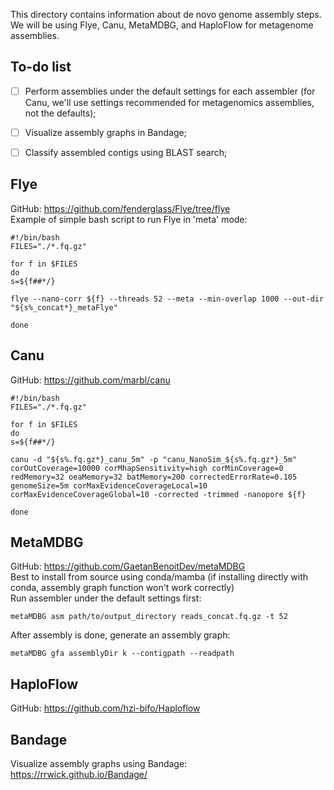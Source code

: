 This directory contains information about de novo genome assembly steps.  
We will be using Flye, Canu, MetaMDBG, and HaploFlow for metagenome assemblies.  

## To-do list  

- [ ] Perform assemblies under the default settings for each assembler (for Canu, we'll use settings recommended for metagenomics assemblies, not the defaults);  
- [ ] Visualize assembly graphs in Bandage;  
- [ ] Classify assembled contigs using BLAST search;  


## Flye  
GitHub: https://github.com/fenderglass/Flye/tree/flye  
Example of simple bash script to run Flye in 'meta' mode:  

```
#!/bin/bash  
FILES="./*.fq.gz"  

for f in $FILES  
do  
s=${f##*/}  

flye --nano-corr ${f} --threads 52 --meta --min-overlap 1000 --out-dir "${s%_concat*}_metaFlye"  

done
```

## Canu  
GitHub: https://github.com/marbl/canu  

```
#!/bin/bash
FILES="./*.fq.gz"

for f in $FILES
do
s=${f##*/}

canu -d "${s%.fq.gz*}_canu_5m" -p "canu_NanoSim_${s%.fq.gz*}_5m" corOutCoverage=10000 corMhapSensitivity=high corMinCoverage=0 redMemory=32 oeaMemory=32 batMemory=200 correctedErrorRate=0.105 genomeSize=5m corMaxEvidenceCoverageLocal=10 corMaxEvidenceCoverageGlobal=10 -corrected -trimmed -nanopore ${f}

done
```

## MetaMDBG  
GitHub: https://github.com/GaetanBenoitDev/metaMDBG  
Best to install from source using conda/mamba (if installing directly with conda, assembly graph function won't work correctly)    
Run assembler under the default settings first:  
```
metaMDBG asm path/to/output_directory reads_concat.fq.gz -t 52
```
After assembly is done, generate an assembly graph:  
```
metaMDBG gfa assemblyDir k --contigpath --readpath
```  

## HaploFlow  
GitHub: https://github.com/hzi-bifo/Haploflow  

## Bandage  
Visualize assembly graphs using Bandage: https://rrwick.github.io/Bandage/
